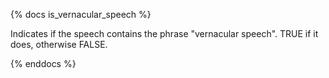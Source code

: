 {% docs is_vernacular_speech %}

Indicates if the speech contains the phrase "vernacular speech". TRUE if it does, otherwise FALSE.

{% enddocs %}
